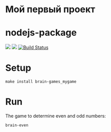 # Мой первый проект


# nodejs-package

<a href="https://codeclimate.com/github/valyaevadaria/project-lvl1-s438/maintainability"><img src="https://api.codeclimate.com/v1/badges/c8c0e4a2befbe055db77/maintainability" /></a>
<a href="https://codeclimate.com/github/valyaevadaria/project-lvl1-s438/test_coverage"><img src="https://api.codeclimate.com/v1/badges/c8c0e4a2befbe055db77/test_coverage" /></a>
[![Build Status](https://travis-ci.org/valyaevadaria/project-lvl1-s438.svg?branch=master)](https://travis-ci.org/valyaevadaria/project-lvl1-s438)

# Setup

    make install brain-games_mygame

# Run

The game to determine even and odd numbers:

    brain-even